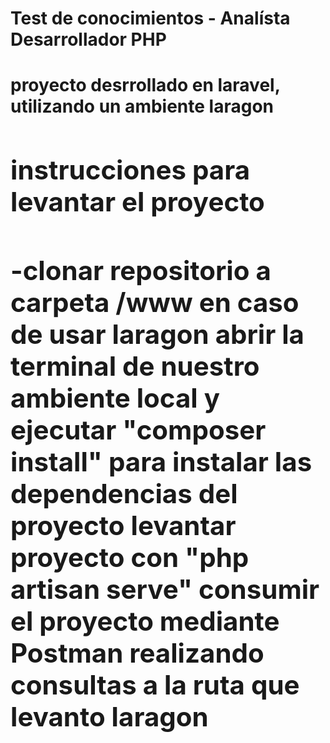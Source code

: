 <h1> Test de conocimientos - Analísta Desarrollador PHP <h1/>
<a>proyecto desrrollado en laravel, utilizando un ambiente laragon<a/>
<h2>instrucciones para levantar el proyecto<h2/>
<a>-clonar repositorio a carpeta /www en caso de usar laragon<a/>
<a> abrir la terminal de nuestro ambiente local y ejecutar "composer install" para instalar las dependencias del proyecto<a/>
<a>levantar proyecto con "php artisan serve"<a/>
<a>consumir el proyecto mediante Postman realizando consultas a la ruta que levanto laragon<a/>
